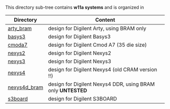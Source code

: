 This directory sub-tree contains **w11a systems** 
and is organized in

| Directory | Content |
| --------- | ------- |
| [arty_bram](arty_bram) | design for Digilent Arty, using BRAM only |
| [basys3](basys3)       | design for Digilent Basys3 |
| [cmoda7](cmoda7)       | design for Digilent Cmod A7 (35 die size) |
| [nexys2](nexys2)       | design for Digilent Nexys2 |
| [nexys3](nexys3)       | design for Digilent Nexys3 |
| [nexys4](nexys4)       | design for Digilent Nexys4 (old CRAM version !!) |
| [nexys4d_bram](nexys4d_bram)  | design for Digilent Nexys4 DDR, using BRAM only **UNTESTED**  |
| [s3board](s3board)     | design for Digilent S3BOARD |
